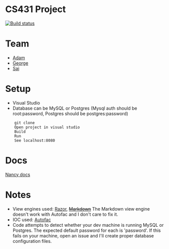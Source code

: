 # CS431 Project

[![Build status](https://ci.appveyor.com/api/projects/status/dvgcj4bd9cqwyywm/branch/master?svg=true)](https://ci.appveyor.com/project/GeorgeHahn/cs431-project/branch/master)

# Team
- [Adam](https://github.com/adamr5000)
- [George](https://github.com/GeorgeHahn)
- [Sai](https://github.com/somsai002)

# Setup

- Visual Studio
- Database can be MySQL or Postgres (Mysql auth should be root:password, Postgres should be postgres:password)

```
	git clone
	Open project in visual studio
	Build
	Run
	See localhost:8080
```

# Docs
[Nancy docs](https://github.com/NancyFx/Nancy/wiki/Documentation)

# Notes
- View engines used: [Razor](https://github.com/aspnet/Razor), <s>[Markdown](http://blog.jonathanchannon.com/2013/04/08/using-a-markdown-viewengine-with-nancy/)</s> The Markdown view engine doesn't work with Autofac and I don't care to fix it.
- IOC used: [Autofac](http://autofac.org/)
- Code attempts to detect whether your dev machine is running MySQL or Postgres. The expected default password for each is 'password'. If this fails on your machine, open an issue and I'll create proper database configuration files.

